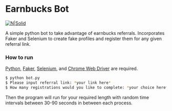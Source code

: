 # Earnbucks Bot
[![N|Solid](https://www.python.org/static/community_logos/python-powered-w-100x40.png)](https://nodesource.com/products/nsolid)

A simple python bot to take advantage of earnbucks referrals. Incorporates Faker and Selenium to create fake profiles and register them for any given referral link.
### How to run

[Python](https://www.python.org/downloads/), [Faker](https://pypi.org/project/Faker/), [Selenium](https://pypi.org/project/selenium/), and [Chrome Web Driver](https://sites.google.com/a/chromium.org/chromedriver/downloads) are required.

```sh
$ python bot.py
$ Please input referral link: *your link here*
$ How many registrations would you like to complete: *your choice here*
```

Then the program will run for your required length with random time intervals between 30-90 seconds in between each process.

